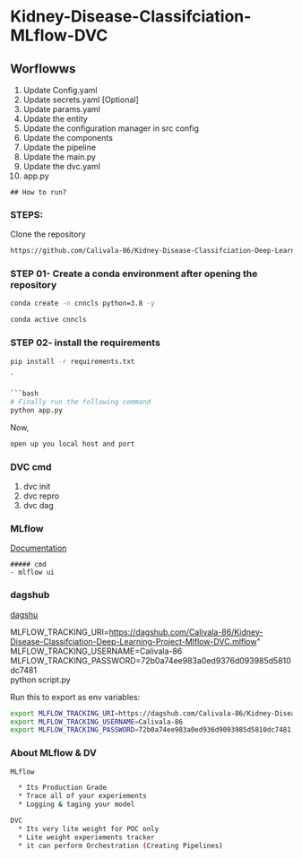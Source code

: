# Kidney-Disease-Classifciation-MLflow-DVC


## Worflowws

1. Update Config.yaml
2. Update secrets.yaml [Optional]
3. Update params.yaml
4. Update the entity
5. Update the configuration manager in src config
6. Update the components
7. Update the pipeline
8. Update the main.py
9. Update the dvc.yaml
10. app.py

```
## How to run?
```
### STEPS:

Clone the repository

```bash
https://github.com/Calivala-86/Kidney-Disease-Classifciation-Deep-Learning-Project
```
### STEP 01- Create a conda environment after opening the repository

```bash
conda create -n cnncls python=3.8 -y
```

```bash
conda active cnncls
```


### STEP 02- install the requirements
```bash
pip install -r requirements.txt

`

```bash
# Finally run the following command
python app.py
```

Now,
```bash
open up you local host and port
```

### DVC cmd
1. dvc init
2. dvc repro
3. dvc dag


### MLflow

[Documentation](https://mlflow.org/docs/lastes/index.html)

```
##### cmd
- mlflow ui
```
### dagshub
[dagshu](https://dagshub.com/)

MLFLOW_TRACKING_URI=https://dagshub.com/Calivala-86/Kidney-Disease-Classifciation-Deep-Learning-Project-Mlflow-DVC.mlflow"
MLFLOW_TRACKING_USERNAME=Calivala-86 \
MLFLOW_TRACKING_PASSWORD=72b0a74ee983a0ed9376d093985d5810dc7481 \
python script.py

Run this to export as env variables:

```bash
export MLFLOW_TRACKING_URI=https://dagshub.com/Calivala-86/Kidney-Disease-Classifciation-Deep-Learning-Project-Mlflow-DVC.mlflow
export MLFLOW_TRACKING_USERNAME=Calivala-86
export MLFLOW_TRACKING_PASSWORD=72b0a74ee983a0ed936d9093985d5810dc7481
```



### About MLflow & DV

```bash
MLflow

  * Its Production Grade
  * Trace all of your experiements
  * Logging & taging your model

DVC
  * Its very lite weight for POC only
  * Lite weight experiements tracker
  * it can perform Orchestration (Creating Pipelines)
